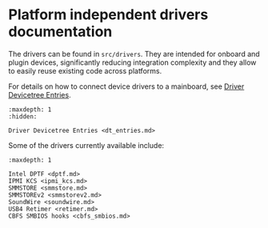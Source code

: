 # Platform independent drivers documentation

The drivers can be found in `src/drivers`. They are intended for onboard
and plugin devices, significantly reducing integration complexity and
they allow to easily reuse existing code across platforms.

For details on how to connect device drivers to a mainboard, see [Driver Devicetree Entries](dt_entries.md).

```{toctree}
:maxdepth: 1
:hidden:

Driver Devicetree Entries <dt_entries.md>
```

Some of the drivers currently available include:

```{toctree}
:maxdepth: 1

Intel DPTF <dptf.md>
IPMI KCS <ipmi_kcs.md>
SMMSTORE <smmstore.md>
SMMSTOREv2 <smmstorev2.md>
SoundWire <soundwire.md>
USB4 Retimer <retimer.md>
CBFS SMBIOS hooks <cbfs_smbios.md>
```
